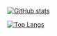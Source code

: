 [![GitHub stats](https://github-readme-stats.vercel.app/api?username=DNS-over-HTTPS&show_icons=true&count_private=true&theme=vue)](https://github.com/DNS-over-HTTPS/Profiles)

[![Top Langs](https://github-readme-stats.vercel.app/api/top-langs/?username=DNS-over-HTTPS&layout=compact&theme=vue)](https://github.com/vmessocket/vmessocket)

